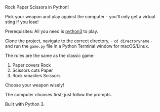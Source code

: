 

Rock Paper Scissors in Python!

Pick your weapon and play against the computer - you'll only get a virtual sting if you lose!

Prerequisites: All you need is [python3](https://www.python.org) to play.

Clone the project, navigate to the correct directory, - ```cd directoryname``` - and run the ```game.py``` file in a Python Terminal window for macOS/Linux.

The rules are the same as the classic game:
1. Paper covers Rock
2. Scissors cuts Paper
3. Rock smashes Scissors

Choose your weapon wisely!

The computer chooses first; just follow the prompts.

Built with Python 3.